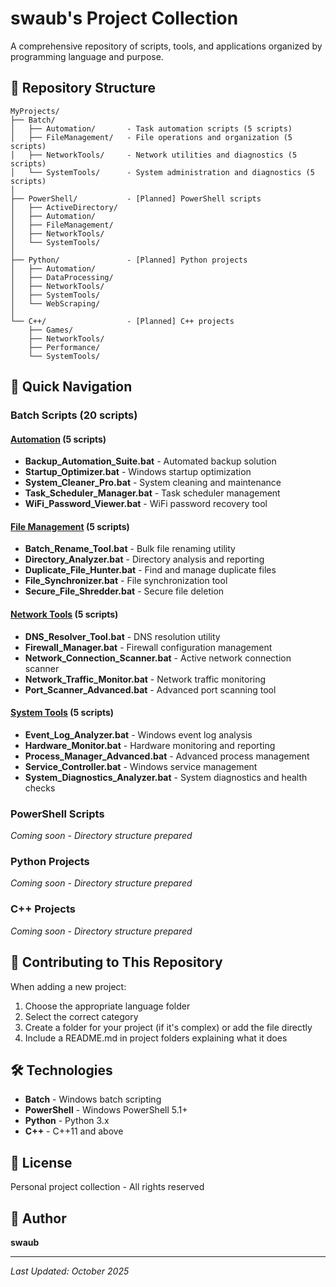 # swaub's Project Collection

A comprehensive repository of scripts, tools, and applications organized by programming language and purpose.

## 📁 Repository Structure

```
MyProjects/
├── Batch/
│   ├── Automation/       - Task automation scripts (5 scripts)
│   ├── FileManagement/   - File operations and organization (5 scripts)
│   ├── NetworkTools/     - Network utilities and diagnostics (5 scripts)
│   └── SystemTools/      - System administration and diagnostics (5 scripts)
│
├── PowerShell/           - [Planned] PowerShell scripts
│   ├── ActiveDirectory/
│   ├── Automation/
│   ├── FileManagement/
│   ├── NetworkTools/
│   └── SystemTools/
│
├── Python/               - [Planned] Python projects
│   ├── Automation/
│   ├── DataProcessing/
│   ├── NetworkTools/
│   ├── SystemTools/
│   └── WebScraping/
│
└── C++/                  - [Planned] C++ projects
    ├── Games/
    ├── NetworkTools/
    ├── Performance/
    └── SystemTools/
```

## 🚀 Quick Navigation

### Batch Scripts (20 scripts)

#### [Automation](Batch/Automation/) (5 scripts)
- **Backup_Automation_Suite.bat** - Automated backup solution
- **Startup_Optimizer.bat** - Windows startup optimization
- **System_Cleaner_Pro.bat** - System cleaning and maintenance
- **Task_Scheduler_Manager.bat** - Task scheduler management
- **WiFi_Password_Viewer.bat** - WiFi password recovery tool

#### [File Management](Batch/FileManagement/) (5 scripts)
- **Batch_Rename_Tool.bat** - Bulk file renaming utility
- **Directory_Analyzer.bat** - Directory analysis and reporting
- **Duplicate_File_Hunter.bat** - Find and manage duplicate files
- **File_Synchronizer.bat** - File synchronization tool
- **Secure_File_Shredder.bat** - Secure file deletion

#### [Network Tools](Batch/NetworkTools/) (5 scripts)
- **DNS_Resolver_Tool.bat** - DNS resolution utility
- **Firewall_Manager.bat** - Firewall configuration management
- **Network_Connection_Scanner.bat** - Active network connection scanner
- **Network_Traffic_Monitor.bat** - Network traffic monitoring
- **Port_Scanner_Advanced.bat** - Advanced port scanning tool

#### [System Tools](Batch/SystemTools/) (5 scripts)
- **Event_Log_Analyzer.bat** - Windows event log analysis
- **Hardware_Monitor.bat** - Hardware monitoring and reporting
- **Process_Manager_Advanced.bat** - Advanced process management
- **Service_Controller.bat** - Windows service management
- **System_Diagnostics_Analyzer.bat** - System diagnostics and health checks

### PowerShell Scripts
*Coming soon - Directory structure prepared*

### Python Projects
*Coming soon - Directory structure prepared*

### C++ Projects
*Coming soon - Directory structure prepared*

## 📝 Contributing to This Repository

When adding a new project:
1. Choose the appropriate language folder
2. Select the correct category
3. Create a folder for your project (if it's complex) or add the file directly
4. Include a README.md in project folders explaining what it does

## 🛠️ Technologies

- **Batch** - Windows batch scripting
- **PowerShell** - Windows PowerShell 5.1+
- **Python** - Python 3.x
- **C++** - C++11 and above

## 📄 License

Personal project collection - All rights reserved

## 👤 Author

**swaub**

---
*Last Updated: October 2025*
